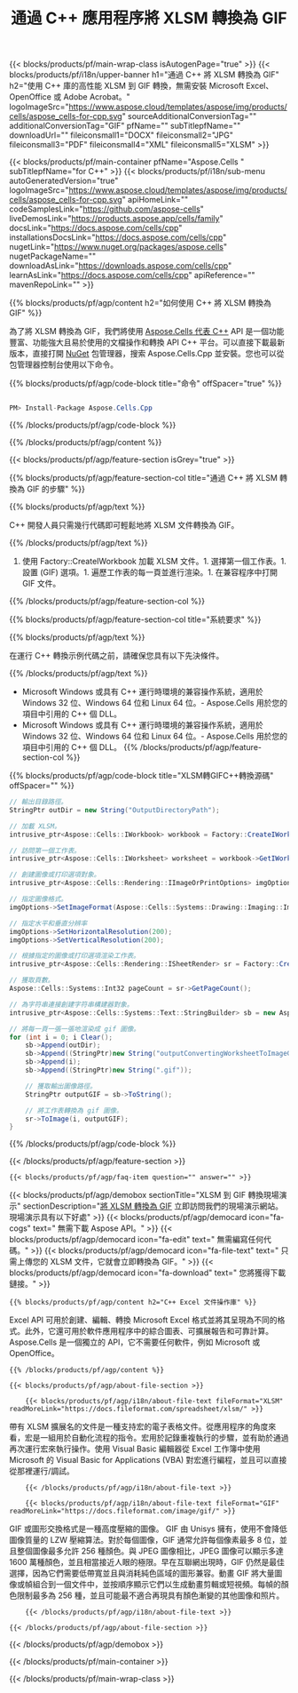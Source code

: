 ﻿---
title: 通過 C++ 應用程序將 XLSM 轉換為 GIF 
url: /zh-hant/cpp/conversion/xlsm-to-gif/ 
description: XLSM 文檔到 GIF 格式的示例 C++ 轉換代碼。程序員可以使用此源代碼在任何 C++ 應用程序中進行批量 XLSM 到 GIF 的轉換。
---
{{< blocks/products/pf/main-wrap-class isAutogenPage="true" >}}
{{< blocks/products/pf/i18n/upper-banner h1="通過 C++ 將 XLSM 轉換為 GIF" h2="使用 C++ 庫的高性能 XLSM 到 GIF 轉換，無需安裝 Microsoft Excel、OpenOffice 或 Adobe Acrobat。" logoImageSrc="https://www.aspose.cloud/templates/aspose/img/products/cells/aspose_cells-for-cpp.svg" sourceAdditionalConversionTag="" additionalConversionTag="GIF" pfName="" subTitlepfName="" downloadUrl="" fileiconsmall1="DOCX" fileiconsmall2="JPG" fileiconsmall3="PDF" fileiconsmall4="XML" fileiconsmall5="XLSM" >}}

{{< blocks/products/pf/main-container pfName="Aspose.Cells " subTitlepfName="for C++" >}}
{{< blocks/products/pf/i18n/sub-menu autoGeneratedVersion="true" logoImageSrc="https://www.aspose.cloud/templates/aspose/img/products/cells/aspose_cells-for-cpp.svg" apiHomeLink="" codeSamplesLink="https://github.com/aspose-cells" liveDemosLink="https://products.aspose.app/cells/family" docsLink="https://docs.aspose.com/cells/cpp" installationsDocsLink="https://docs.aspose.com/cells/cpp" nugetLink="https://www.nuget.org/packages/aspose.cells" nugetPackageName="" downloadAsLink="https://downloads.aspose.com/cells/cpp" learnAsLink="https://docs.aspose.com/cells/cpp" apiReference="" mavenRepoLink="" >}}

{{% blocks/products/pf/agp/content h2="如何使用 C++ 將 XLSM 轉換為 GIF" %}}

 為了將 XLSM 轉換為 GIF，我們將使用
 [Aspose.Cells 代表 C++](https://products.aspose.com/cells/cpp) 
 API 是一個功能豐富、功能強大且易於使用的文檔操作和轉換 API C++ 平台。可以直接下載最新版本，直接打開
 [NuGet](https://www.nuget.org/packages/aspose.cells) 
 包管理器，搜索
 Aspose.Cells.Cpp 
 並安裝。您也可以從包管理器控制台使用以下命令。

{{% blocks/products/pf/agp/code-block title="命令" offSpacer="true" %}}

```cs

PM> Install-Package Aspose.Cells.Cpp


```

{{% /blocks/products/pf/agp/code-block %}}

{{% /blocks/products/pf/agp/content %}}

{{< blocks/products/pf/agp/feature-section isGrey="true" >}}

{{% blocks/products/pf/agp/feature-section-col title="通過 C++ 將 XLSM 轉換為 GIF 的步驟" %}}

{{% blocks/products/pf/agp/text %}}

 C++ 開發人員只需幾行代碼即可輕鬆地將 XLSM 文件轉換為 GIF。

{{% /blocks/products/pf/agp/text %}}

1. 使用 Factory::CreateIWorkbook 加載 XLSM 文件。1. 選擇第一個工作表。1. 設置 (GIF) 選項。1. 遍歷工作表的每一頁並進行渲染。1. 在兼容程序中打開 GIF 文件。

{{% /blocks/products/pf/agp/feature-section-col %}}

{{% blocks/products/pf/agp/feature-section-col title="系統要求" %}}

{{% blocks/products/pf/agp/text %}}

 在運行 C++ 轉換示例代碼之前，請確保您具有以下先決條件。

{{% /blocks/products/pf/agp/text %}}

- Microsoft Windows 或具有 C++ 運行時環境的兼容操作系統，適用於 Windows 32 位、Windows 64 位和 Linux 64 位。- Aspose.Cells 用於您的項目中引用的 C++ 個 DLL。
- Microsoft Windows 或具有 C++ 運行時環境的兼容操作系統，適用於 Windows 32 位、Windows 64 位和 Linux 64 位。- Aspose.Cells 用於您的項目中引用的 C++ 個 DLL。
{{% /blocks/products/pf/agp/feature-section-col %}}

{{% blocks/products/pf/agp/code-block title="XLSM轉GIFC++轉換源碼" offSpacer="" %}}

```cs
// 輸出目錄路徑。
StringPtr outDir = new String("OutputDirectoryPath");

// 加載 XLSM。
intrusive_ptr<Aspose::Cells::IWorkbook> workbook = Factory::CreateIWorkbook(u"sourceFile.xlsm");

// 訪問第一個工作表。
intrusive_ptr<Aspose::Cells::IWorksheet> worksheet = workbook->GetIWorksheets()->GetObjectByIndex(0);

// 創建圖像或打印選項對象。
intrusive_ptr<Aspose::Cells::Rendering::IImageOrPrintOptions> imgOptions = Factory::CreateIImageOrPrintOptions();

// 指定圖像格式。
imgOptions->SetImageFormat(Aspose::Cells::Systems::Drawing::Imaging::ImageFormat::GetGif());

// 指定水平和垂直分辨率
imgOptions->SetHorizontalResolution(200);
imgOptions->SetVerticalResolution(200);

// 根據指定的圖像或打印選項渲染工作表。
intrusive_ptr<Aspose::Cells::Rendering::ISheetRender> sr = Factory::CreateISheetRender(worksheet, imgOptions);

// 獲取頁數。
Aspose::Cells::Systems::Int32 pageCount = sr->GetPageCount();

// 為字符串連接創建字符串構建器對象。
intrusive_ptr<Aspose::Cells::Systems::Text::StringBuilder> sb = new Aspose::Cells::Systems::Text::StringBuilder();

// 將每一頁一張一張地渲染成 gif 圖像。
for (int i = 0; i Clear();
	sb->Append(outDir);
	sb->Append((StringPtr)new String("outputConvertingWorksheetToImageGIF_"));
	sb->Append(i);
	sb->Append((StringPtr)new String(".gif"));

	// 獲取輸出圖像路徑。
	StringPtr outputGIF = sb->ToString();

	// 將工作表轉換為 gif 圖像。
	sr->ToImage(i, outputGIF);
}


```

{{% /blocks/products/pf/agp/code-block %}}

{{< /blocks/products/pf/agp/feature-section >}}

    {{< blocks/products/pf/agp/faq-item question="" answer="" >}}
 

<!-- aboutfile Starts -->

{{< blocks/products/pf/agp/demobox sectionTitle="XLSM 到 GIF 轉換現場演示" sectionDescription="[將 XLSM 轉換為 GIF](https://products.aspose.app/cells/conversion/xlsm-to-gif) 立即訪問我們的現場演示網站。現場演示具有以下好處" >}}
        {{< blocks/products/pf/agp/democard icon="fa-cogs" text=" 無需下載 Aspose API。" >}}
        {{< blocks/products/pf/agp/democard icon="fa-edit" text=" 無需編寫任何代碼。" >}}
        {{< blocks/products/pf/agp/democard icon="fa-file-text" text=" 只需上傳您的 XLSM 文件，它就會立即轉換為 GIF。" >}}
        {{< blocks/products/pf/agp/democard icon="fa-download" text=" 您將獲得下載鏈接。" >}}

    {{% blocks/products/pf/agp/content h2="C++ Excel 文件操作庫" %}}

 Excel API 可用於創建、編輯、轉換 Microsoft Excel 格式並將其呈現為不同的格式。此外，它還可用於軟件應用程序中的綜合圖表、可擴展報告和可靠計算。 Aspose.Cells 是一個獨立的 API，它不需要任何軟件，例如 Microsoft 或 OpenOffice。  



    {{% /blocks/products/pf/agp/content %}}

    {{< blocks/products/pf/agp/about-file-section >}}

        {{< blocks/products/pf/agp/i18n/about-file-text fileFormat="XLSM" readMoreLink="https://docs.fileformat.com/spreadsheet/xlsm/" >}}

帶有 XLSM 擴展名的文件是一種支持宏的電子表格文件。從應用程序的角度來看，宏是一組用於自動化流程的指令。宏用於記錄重複執行的步驟，並有助於通過再次運行宏來執行操作。使用 Visual Basic 編輯器從 Excel 工作簿中使用 Microsoft 的 Visual Basic for Applications (VBA) 對宏進行編程，並且可以直接從那裡運行/調試。

        {{< /blocks/products/pf/agp/i18n/about-file-text >}}

        {{< blocks/products/pf/agp/i18n/about-file-text fileFormat="GIF" readMoreLink="https://docs.fileformat.com/image/gif/" >}}

GIF 或圖形交換格式是一種高度壓縮的圖像。 GIF 由 Unisys 擁有，使用不會降低圖像質量的 LZW 壓縮算法。對於每個圖像，GIF 通常允許每個像素最多 8 位，並且整個圖像最多允許 256 種顏色。與 JPEG 圖像相比，JPEG 圖像可以顯示多達 1600 萬種顏色，並且相當接近人眼的極限。早在互聯網出現時，GIF 仍然是最佳選擇，因為它們需要低帶寬並且與消耗純色區域的圖形兼容。動畫 GIF 將大量圖像或幀組合到一個文件中，並按順序顯示它們以生成動畫剪輯或短視頻。每幀的顏色限制最多為 256 種，並且可能最不適合再現具有顏色漸變的其他圖像和照片。

        {{< /blocks/products/pf/agp/i18n/about-file-text >}}

    {{< /blocks/products/pf/agp/about-file-section >}}

{{< /blocks/products/pf/agp/demobox >}}

<!-- aboutfile Ends -->



{{< /blocks/products/pf/main-container >}}
    
{{< /blocks/products/pf/main-wrap-class >}}